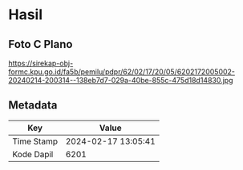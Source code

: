 # Hasil

## Foto C Plano

https://sirekap-obj-formc.kpu.go.id/fa5b/pemilu/pdpr/62/02/17/20/05/6202172005002-20240214-200314--138eb7d7-029a-40be-855c-475d18d14830.jpg


## Metadata

| Key        | Value               |
| ---------- | ------------------- |
| Time Stamp | 2024-02-17 13:05:41 |
| Kode Dapil | 6201                |



